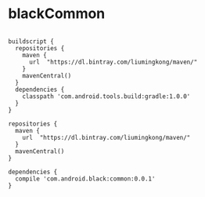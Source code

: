 # blackCommon

<pre><code>
buildscript {
  repositories {
    maven {
      url  "https://dl.bintray.com/liumingkong/maven/"
    }
    mavenCentral()
  }
  dependencies {
    classpath 'com.android.tools.build:gradle:1.0.0'
  }
}

repositories {
  maven {
    url  "https://dl.bintray.com/liumingkong/maven/"
  }
  mavenCentral()
}

dependencies {
  compile 'com.android.black:common:0.0.1'
}
</code></pre>

